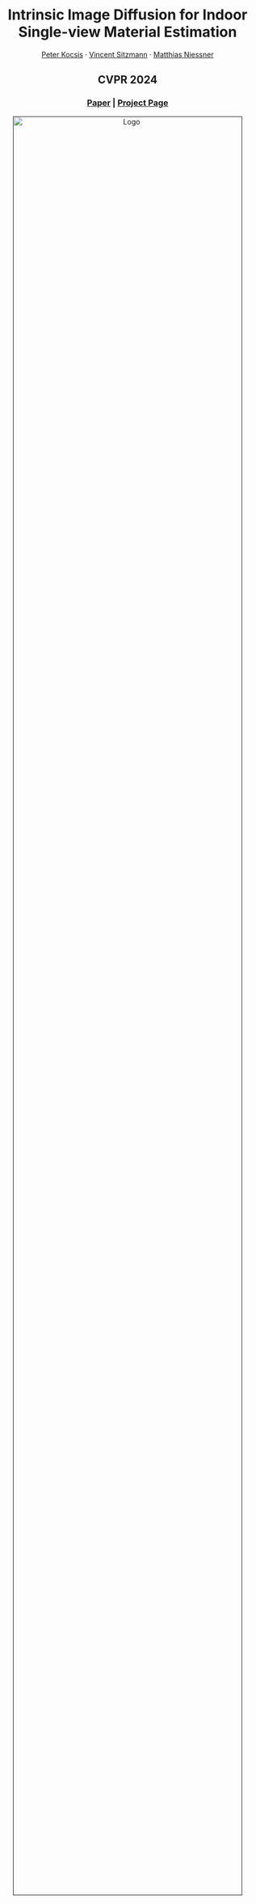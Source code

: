<p align="center">

  <h1 align="center">Intrinsic Image Diffusion for Indoor Single-view Material Estimation</h1>
  <p align="center">
    <a href="https://peter-kocsis.github.io/">Peter Kocsis</a>
    ·
    <a href="https://www.vincentsitzmann.com/">Vincent Sitzmann</a>
    ·
    <a href="https://niessnerlab.org/members/matthias_niessner/profile.html">Matthias Niessner</a>
  </p>
  <h2 align="center">CVPR 2024</h2>
  <h3 align="center"><a href="https://arxiv.org/abs/2312.12274">Paper</a> | <a href="https://peter-kocsis.github.io/IntrinsicImageDiffusion/">Project Page</a> </h3>
  <div align="center"></div>
</p>

<p align="center">
  <a href="">
    <img src="./res/iid.gif" alt="Logo" width="95%">
  </a>
</p>

<p align="center">
We utilize the strong prior of diffusion models and formulate the material estimation task probabilistically. Our approach generates multiple solutions for a single input view, with much more details and sharper features compared to previous works. 
</p>
<br>

## Structure
Our project has the following structure:

```
├── configs               <- Hydra config files
├── data                  <- Datasets
├── docs                  <- Project page
├── iid                   <- Our main package for Intrinsic Image Diffusion
│   ├── geometry_prediction   <- Code for geometry prediction
│   ├── lighting_optimization <- Code for lighting optimization
│   └── material_diffusion    <- Code for material diffusion
├── logs                   <- Hydra and WandB logs
├── models                 <- Model and config folder
├── res                    <- Documentation resources
├── environment.yaml       <- Env file for creating conda environment
├── LICENSE
└── README.md
```

# Installation
To install the dependencies, you can use the provided environment file:
```
conda env create -n iid -f environment.yml
conda activate iid
pip install stable-diffusion-sdkit==2.1.5 --no-deps
```

#### (Optional) XFormers
For better performance, installing [XFormers](https://github.com/facebookresearch/xformers) is recommended.
```
conda install xformers -c xformers
```
The code has been tested with Ubuntu 22.04.3 LTS and Ubuntu 20.04.3 LTS with RTX_3090 and A4000 GPUs. 

#### Extra notes
If there's an error about MKL_THREADING_LAYER=INTEL is incompatible with libgomp.so.1, then try this
```
export MKL_SERVICE_FORCE_INTEL=1
```

Also, installing xformers can mess up the torch intallation (goes from cuda to cpu) so be careful of that.

### Model
#### Material Diffusion
Download our Material Diffusion model to the `models` folder.
```
mkdir -p models/material_diffusion
wget "https://syncandshare.lrz.de/dl/fiAomi6K8g5dywJBwAxFiZ/iid_e250.pth" -O "models/material_diffusion/iid_e250.pth"
```

#### OmniData
For our full pipeline, download the OmniData model to the `models` folder.
```
mkdir -p models/geometry_prediction
wget "https://zenodo.org/records/10447888/files/omnidata_dpt_depth_v2.ckpt?download=1" -O "models/geometry_prediction/omnidata_dpt_depth_v2.pth"
wget "https://zenodo.org/records/10447888/files/omnidata_dpt_normal_v2.ckpt?download=1" -O "models/geometry_prediction/omnidata_dpt_normal_v2.pth"
```

# Logging
The code supports logging to console and [WandB](https://wandb.ai/site). 
The default config is to log to WandB, but the presented commands override this to console, so you can run them without an account. 
If you wish to change to WandB, drop the `logger=console` argument from the commands and edit `configs/logger/wandb.yaml` with your information.



# Training
To train our model, first, the dataset and the pre-trained model needs to be prepared. 

## Dataset
Our model has been trained on the 85 FOV images of the [InteriorVerse](https://interiorverse.github.io/#download) synthetic indoor dataset. Please refer to the official instructions to download the dataset. The dataset should have the following structure:
```
...
├── data                   <- Datasets
│   ├── InteriorVerse        <- InteriorVerse dataset
│   │   └── dataset_85         <- 85FOV dataset
│   │        ├── train.txt        <- List of training scenes
│   │        ├── val.txt          <- List of validation scenes
│   │        ├── test.txt         <- List of test scenes
│   │        ├── L3D197S21ENDIMKITJAUI5NYALUF3P3XC888      
│   │        └── ...
...
```

## Pre-trained Stable Diffusion Model
To train our model, we fine-tune a pre-trained Stable Diffusion model. Use the following command to get the pre-trained model. 
```
mkdir -p models/stable_diffusion
wget "https://huggingface.co/stabilityai/stable-diffusion-2-depth/resolve/main/512-depth-ema.ckpt" -O "models/stable_diffusion/512-depth-ema.ckpt"
```

## Train
Our model was trained for 250 epochs with a total batch size of 40 on 4 A100 GPUs, which took around 7 days. For a different setup, you can modify the training config. Run the following command to train the model.
``` 
python -m iid.train
```


# Inference
The full pipeline consists of three stages: geometry prediction, material diffusion and lighting optimization.
You can run all stages together with the following command **(WandB logging is recommended)**.
THis script loads the test image from `data/test/im` folder, predicts the geometry and materials and extends the dataset with the predictions, then optimizes for the lighting. 
For more details, you can check `configs/intrinsic_image_diffusion.yaml`.
```
python -m iid
```
Expected run results can be found in this [WandB report](https://api.wandb.ai/links/peterkocsis/3pbbalc7).

## Stage 1 - Geometry Prediction
This script will load the test image from the `res` folder, predicts the depth and normals and saves it to the `output` folder. 
To predict the geometry, you can use the following command. For more details, you can check `configs/stage/geometry_prediction.yaml`.
```
python -m iid.geometry_prediction logger=console
```
Input            |            Depth             | Normals
:-------------------------:|:----------------------------:|:-------------------------:
![Input](res/test.png)  | ![Depth](res/test_depth.png) |  ![Normals](res/test_normal.png)


## Stage 2 - Material Diffusion
Running the model requires at least 10GB of GPU memory. 
This script will load the test image from the `res` folder, predicts the depth and normals and saves it to the `output` folder
You can run it with the following command. For more details, you can check `configs/stage/material_diffusion.yaml`.
```
python -m iid.material_diffusion logger=console
```
By default, the script predicts 10 material explanations and computes the average. 

Input            |             Albedo             |                 Roughness        |                 Metallic              
:-------------------------:|:---------------------------:|:----------------------------------------:|:----------------------------------------:
![Input](res/test.png)  | ![Albedo](res/test_out.png) | ![Roughness](res/test_out_roughness.png) |  ![Metallic](res/test_out_metal.png)



## Stage 3 - Lighting Optimization
The lighting optimization part uses [PyTorch Lightning](https://github.com/Lightning-AI/pytorch-lightning) with iterative pruning and early stopping. 
As more and more light sources are pruned, the faster the iteration time becomes. 
It requires predicted geometry and materials.
This script will load the dataset from the `data/test` folder, optimizes for the lighting (envmap and 48xSG point lights) and then saves the checkpoints to `data/test/lighting`. 
The easiest way to get the predictions prepared is to run the full pipeline or copy the data from `data/test_out`.
You can run it with the following command. For more details, you can check `configs/stage/lighting_optimization.yaml`.
```
python -m iid.lighting_optimization logger=console
```
Input            |              Shading               | Rerendering
:-------------------------:|:--------------------------------:|:-------------------------:
![Input](res/test.png)  | ![Shading](res/test_shading.png) |  ![Rerendering](res/test_rerendering.png)


# Rendering
After running the full pipeline, you can render the results with the following command. 
This script will load the dataset from the `data/test_out` folder and the optimized lighting model from `data/test_out/lighting/0.ckpt`, then rerender the scene using the full decomposition.
```
python -m iid.test logger=console
```

# Acknowledgements
This project is built upon [Latent Diffusion Models](https://github.com/CompVis/latent-diffusion), we are grateful for the authors open-sourcing their project. 
We used [Hydra](https://github.com/facebookresearch/hydra) configuration management with [Pythorch Lightning](https://github.com/Lightning-AI/pytorch-lightning). 
Our model was trained on the high-quality [InteriorVerse](https://interiorverse.github.io/) synthetic indoor dataset. 
Rendering model was inspired by [Zhu et. al. 2022](https://github.com/jingsenzhu/IndoorInverseRendering). 
Our full pipeline uses [OmniData](https://github.com/EPFL-VILAB/omnidata) for geometry prediction.

# Citation
If you find our code or paper useful, please cite
```bibtex
@article{kocsis2024iid,
  author    = {Kocsis, Peter and Sitzmann, Vincent and Nie\{ss}ner, Matthias},
  title     = {Intrinsic Image Diffusion for Indoor Single-view Material Estimation},
  journal   = {Conference on Computer Vision and Pattern Recognition (CVPR)},
  year      = {2024},
}
```
